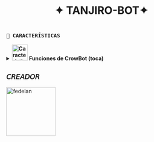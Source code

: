 <h1 align="center">✦ TANJIRO-BOT✦</h1>

 <img src= "">
    </p>

   ### **`🔱 CARACTERÍSTICAS`**
<details>
 <summary><b> <img src="https://i.pinimg.com/originals/73/69/6e/73696e022df7cd5cb3d999c6875361dd.gif" alt="Características" width="42" height="42"> Funciones de CrowBot (toca)</b></summary>

> Bot en desarrollo si presenta alguna falla reportar al creador para darle una solución óptima.

- [x] Interacción con voz y texto
- [x] Configuración de grupo
- [x] antidelete, antilink, antispam, etc
- [x] Bienvenida personalizada
- [x] Juegos, tictactoe, mate, etc
- [x] Chatbot (simsimi)
- [x] Chatbot (autoresponder)
- [x] Crear sticker de image/video/gif/url
- [x] SubBot (Jadibot)
- [x]    Buscador Google
- [x] Juego RPG
- [ ] Personalizar imagen del menú
- [x] Descarga de música y video De YT
- [ ] Otros

</details>

</details>

## **`𝘊𝘙𝘌𝘈𝘋𝘖𝘙`**
<a
href="https://github.com/fedelanYTF"><img src="https://github.com/fedelanYTF.png" width="130" height="130" alt="fedelan"/></a>
